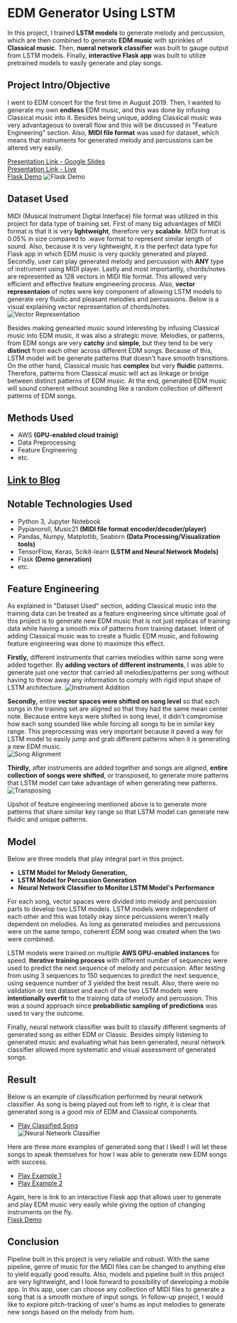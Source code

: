 # EDM Generator Using LSTM
In this project, I trained **LSTM models** to generate melody and percussion, which are then combined to generate **EDM music** with sprinkles of **Classical music**. Then, **nueral network classifier** was built to gauge output from LSTM models. Finally, **interactive Flask app** was built to utilize pretrained models to easily generate and play songs.

## Project Intro/Objective
I went to EDM concert for the first time in August 2019. Then, I wanted to generate my own **endless** EDM music, and this was done by infusing Classical music into it. Besides being unique, adding Classical music was very advantageous to overall flow and this will be discussed in "Feature Engineering" section. Also, **MIDI file format** was used for dataset, which means that instruments for generated melody and percussions can be altered very easily.

[Presentation Link - Google Slides](https://docs.google.com/presentation/d/1zXZ93rWshsaOpxh_lYr6b3dzsdWjL1Ek0-7hRlvWi_o/edit)  
[Presentation Link - Live](https://youtu.be/gTKVusBObZc)  
[Flask Demo](https://www.youtube.com/watch?v=-h8f86n0Ho0)
![Flask Demo](img/flask_app.PNG)

## Dataset Used
MIDI (Musical Instrument Digital Interface) file format was utilized in this project for data type of training set. First of many big advantages of MIDI format is that it is very **lightweight**, therefore very **scalable**. MIDI format is 0.05% in size compared to .wave format to represent similar length of sound. Also, because it is very lightweight, it is the perfect data type for Flask app in which EDM music is very quickly generated and played. Secondly, user can play generated melody and percussion with **ANY** type of instrument using MIDI player. Lastly and most importantly, chords/notes are represented as 128 vectors in MIDI file format. This allowed very efficient and effective feature engineering process. Also, **vector representaion** of notes were key component of allowing LSTM models to generate very fluidic and pleasant melodies and percussions. Below is a visual explaining vector representation of chords/notes.  
![Vector Representation](img/vector_representation.PNG)

Besides making genearted music sound interesting by infusing Classical music into EDM music, it was also a strategic move. Melodies, or patterns, from EDM songs are very **catchy** and **simple**, but they tend to be very **distinct** from each other across different EDM songs. Because of this, LSTM model will be generate patterns that doesn't have smooth transitions. On the other hand, Classical music has **complex** but very **fluidic** patterns. Therefore, patterns from Classical music will act as linkage or bridge between distinct patterns of EDM music. At the end, generated EDM music will sound coherent without sounding like a random collection of different patterns of EDM songs.

## Methods Used
* AWS **(GPU-enabled cloud trainig)**
* Data Preprocessing
* Feature Engineering
* etc.

## [Link to Blog](https://silvernine209.github.io/matthewlee.github.io/)

## Notable Technologies Used
* Python 3, Jupyter Notebook
* Pypianoroll, Music21 **(MIDI file format encoder/decoder/player)**
* Pandas, Numpy, Matplotlib, Seaborn **(Data Processing/Visualization tools)**
* TensorFlow, Keras, Scikit-learn **(LSTM and Neural Network Models)**
* Flask **(Demo generation)**
* etc. 

## Feature Engineering
As explained in "Dataset Used" section, adding Classical music into the training data can be treated as a feature engineering since ultimate goal of this project is to generate new EDM music that is not just replicas of training data while having a smooth mix of patterns from training dataset. Intent of adding Classical music was to create a fluidic EDM music, and following feature engineering was done to maximize this effect.

**Firstly,** different instruments that carries melodies within same song were added together. By **adding vectors of different instruments**, I was able to generate just one vector that carried all melodies/patterns per song without having to throw away any information to comply with rigid input shape of LSTM architecture.
![Instrument Addition](img/vector_addition.PNG)

**Secondly,** entire **vector spaces were shifted on song level** so that each songs in the training set are aligned so that they had the same mean center note. Because entire keys were shifted in song level, it didn't compromise how each song sounded like while forcing all songs to be in similar key range. This preprocessing was very important because it paved a way for LSTM model to easily jump and grab different patterns when it is generating a new EDM music.  
![Song Alignment](img/vector_shifting1.PNG)

**Thirdly,** after instruments are added together and songs are aligned, **entire collection of songs were shifted**, or transposed, to generate more patterns that LSTM model can take advantage of when generating new patterns.  
![Transposing](img/vector_shifting2.PNG)

Upshot of feature engineering mentioned above is to generate more patterns that share similar key range so that LSTM model can generate new fluidic and unique patterns.

## Model 
Below are three models that play integral part in this project.  
* **LSTM Model for Melody Generation,**
* **LSTM Model for Percussion Generation**
* **Neural Network Classifier to Monitor LSTM Model's Performance**

For each song, vector spaces were divided into melody and percussion parts to develop two LSTM models. LSTM models were independent of each other and this was totally okay since percussions weren't really dependent on melodies. As long as generated melodies and percussions were on the same tempo, coherent EDM song was created when the two were combined.

LSTM models were trained on multiple **AWS GPU-enabled instances** for speed. **Iterative training process** with different number of sequences were used to predict the next sequence of melody and percussion. After testing from using 3 sequences to 150 sequences to predict the next sequence, using sequence number of 3 yielded the best result. Also, there were no validation or test dataset and each of the two LSTM models were **intentionally overfit** to the training data of melody and percussion. This was a sound approach since **probabilistic sampling of predictions** was used to vary the outcome.

Finally, neural network classifier was built to classify different segments of generated song as either EDM or Classic. Besides simply listening to generated music and evaluating what has been generated, neural network classifier allowed more systematic and visual assessment of generated songs.

## Result 
Below is an example of classification performed by neural network classifier. As song is being played out from left to right, it is clear that generated song is a good mix of EDM and Classical components.  
* [Play Classified Song](https://drive.google.com/open?id=1UuOAGYp6jM4kzl5Bwxwe8kgzn47m7LW0)  
![Neural Network Classifier](img/nn_classifier.PNG)

Here are three more examples of generated song that I liked! I will let these songs to speak themselves for how I was able to generate new EDM songs with success.  
* [Play Example 1](https://drive.google.com/open?id=1IPOVDD_DdFx_EbKt2TdHw0siy1R73kUl)  
* [Play Example 2](https://drive.google.com/open?id=1Wic2VTTiVIWFuwgUQLvyHcZFsE4tRdYI)   

Again, here is link to an interactive Flask app that allows user to generate and play EDM music very easily while giving the option of changing instruments on the fly.  
[Flask Demo](https://www.youtube.com/watch?v=-h8f86n0Ho0)

## Conclusion
Pipeline built in this project is very reliable and robust. With the same pipeline, genre of music for the MIDI files can be changed to anything else to yield equally good results. Also, models and pipeline built in this project are very lightweight, and I look forward to possibility of developing a mobile app. In this app, user can choose any collection of MIDI files to generate a song that is a smooth mixture of input songs. In follow-up project, I would like to explore pitch-tracking of user's hums as input melodies to generate new songs based on the melody from hum.

